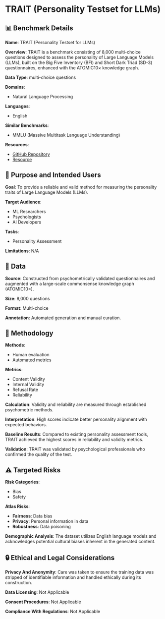 # TRAIT (Personality Testset for LLMs)

## 📊 Benchmark Details

**Name**: TRAIT (Personality Testset for LLMs)

**Overview**: TRAIT is a benchmark consisting of 8,000 multi-choice questions designed to assess the personality of Large Language Models (LLMs), built on the Big Five Inventory (BFI) and Short Dark Triad (SD-3) questionnaires, enhanced with the ATOMIC10× knowledge graph.

**Data Type**: multi-choice questions

**Domains**:
- Natural Language Processing

**Languages**:
- English

**Similar Benchmarks**:
- MMLU (Massive Multitask Language Understanding)

**Resources**:
- [GitHub Repository](https://github.com/pull-ups/TRAIT)
- [Resource](https://huggingface.co/datasets/mirlab/TRAIT)

## 🎯 Purpose and Intended Users

**Goal**: To provide a reliable and valid method for measuring the personality traits of Large Language Models (LLMs).

**Target Audience**:
- ML Researchers
- Psychologists
- AI Developers

**Tasks**:
- Personality Assessment

**Limitations**: N/A

## 💾 Data

**Source**: Constructed from psychometrically validated questionnaires and augmented with a large-scale commonsense knowledge graph (ATOMIC10×).

**Size**: 8,000 questions

**Format**: Multi-choice

**Annotation**: Automated generation and manual curation.

## 🔬 Methodology

**Methods**:
- Human evaluation
- Automated metrics

**Metrics**:
- Content Validity
- Internal Validity
- Refusal Rate
- Reliability

**Calculation**: Validity and reliability are measured through established psychometric methods.

**Interpretation**: High scores indicate better personality alignment with expected behaviors.

**Baseline Results**: Compared to existing personality assessment tools, TRAIT achieved the highest scores in reliability and validity metrics.

**Validation**: TRAIT was validated by psychological professionals who confirmed the quality of the test.

## ⚠️ Targeted Risks

**Risk Categories**:
- Bias
- Safety

**Atlas Risks**:
- **Fairness**: Data bias
- **Privacy**: Personal information in data
- **Robustness**: Data poisoning

**Demographic Analysis**: The dataset utilizes English language models and acknowledges potential cultural biases inherent in the generated content.

## 🔒 Ethical and Legal Considerations

**Privacy And Anonymity**: Care was taken to ensure the training data was stripped of identifiable information and handled ethically during its construction.

**Data Licensing**: Not Applicable

**Consent Procedures**: Not Applicable

**Compliance With Regulations**: Not Applicable
